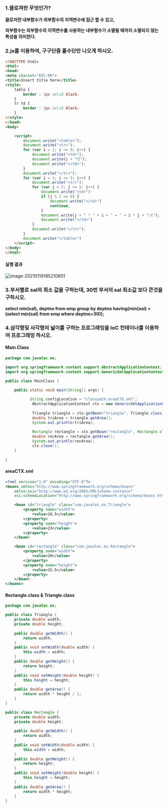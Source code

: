 ### 1.클로져란 무엇인가?

**클로저란 내부함수가 외부함수의 지역변수에 접근 할 수 있고,**    

**외부함수는 외부함수의 지역변수를 사용하는 내부함수가 소멸될 때까지 소멸되지 않는 특성을 의미한다.**

### 2.js를 이용하여, 구구단중 홀수단만 나오게 하시오.

```html
<!DOCTYPE html>
<html>
<head>
<meta charset="EUC-KR">
<title>Insert title here</title>
<style>
	table {
		border : 1px solid black;
	}
	tr td {
		border : 1px solid black;
	}
</style>
</head>
<body>

	<script>
		document.write("<table>");
		document.write("<tr>");
		for (var i = 2; i <= 9; i++) {
			document.write("<td>");
			document.write(i + "단");
			document.write("</td>");
		}
		document.write("</tr>");
		for (var i = 1; i <= 9; i++) {
			document.write("<tr>");
			for (var j = 2; j <= 9; j++) {				
				document.write("<td>")
				if (j % 2 == 0) {
					document.write("</td>")
					continue;
				}
				document.write(j + " * " + i + " = " + i * j + "\t");
				document.write("</td>")
			}
			document.write("</tr>");
		}
		document.write("</table>")
	</script>
</body>
</html>
```

#### 실행 결과
![image-20210119185210601](https://user-images.githubusercontent.com/75013009/105018011-d379ed00-5a87-11eb-9ca0-e7f8ecdf971a.png)


### 3.부서별로 sal의 최소 값을 구하는데, 30번 부서의 sal 최소값 보다 큰것을 구하시오. 

**select min(sal), deptno from emp group by deptno having(min(sal) > (select min(sal) from emp where deptno=30));**

### 4.삼각형및 사각형의 넓이를 구하는 프로그래밍을 IoC 컨테이너를 이용하여 프로그래밍 하시오.

#### Main.Class

```java
package com.javalec.ex;

import org.springframework.context.support.AbstractApplicationContext;
import org.springframework.context.support.GenericXmlApplicationContext;

public class MainClass {

	public static void main(String[] args) {
		
		   String configLocation = "classpath:areaCTX.xml";
		    AbstractApplicationContext ctx = new GenericXmlApplicationContext(configLocation);
		    
		    Triangle triangle = ctx.getBean("triangle", Triangle.class);
		    double triArea = triangle.getArea();
		    System.out.println(triArea);
		    
		    Rectangle rectangle = ctx.getBean("rectangle", Rectangle.class);
		    double recArea = rectangle.getArea();
		    System.out.println(recArea);
		    ctx.close();
	}
	
}
```



#### areaCTX.xml

```xml
<?xml version="1.0" encoding="UTF-8"?>
<beans xmlns="http://www.springframework.org/schema/beans"
	xmlns:xsi="http://www.w3.org/2001/XMLSchema-instance"
	xsi:schemaLocation="http://www.springframework.org/schema/beans http://www.springframework.org/schema/beans/spring-beans.xsd">

	<bean id="triangle" class="com.javalec.ex.Triangle">
		<property name="width">
			<value>18.5</value>
		</property>
		<property name="height">
			<value>23</value>
		</property>
	</bean>

	<bean id="rectangle" class="com.javalec.ex.Rectangle">
		<property name="width">
			<value>20</value>
		</property>
		<property name="height">
			<value>15.5</value>
		</property>
	</bean>
</beans>
```

#### Rectangle.class & Triangle.class

```java
package com.javalec.ex;

public class Triangle {
	private double width;
	private double height;
	
	public double getWidth() {
		return width;
	}
	public void setWidth(double width) {
		this.width = width;
	}
	public double getHeight() {
		return height;
	}
	public void setHeight(double height) {
		this.height = height;
	}
	public double getArea() {
		return width * height / 2;
	}
}

public class Rectangle {
	private double width;
	private double height;
	
	public double getWidth() {
		return width;
	}
	public void setWidth(double width) {
		this.width = width;
	}
	public double getHeight() {
		return height;
	}
	public void setHeight(double height) {
		this.height = height;
	}
	public double getArea() {
		return width * height;
	}
}

```

